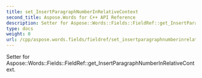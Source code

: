 ```yaml
---
title: set_InsertParagraphNumberInRelativeContext
second_title: Aspose.Words for C++ API Reference
description: Setter for Aspose::Words::Fields::FieldRef::get_InsertParagraphNumberInRelativeContext. 
type: docs
weight: 0
url: /cpp/aspose.words.fields/fieldref/set_insertparagraphnumberinrelativecontext/
---
```


Setter for Aspose::Words::Fields::FieldRef::get_InsertParagraphNumberInRelativeContext. 

